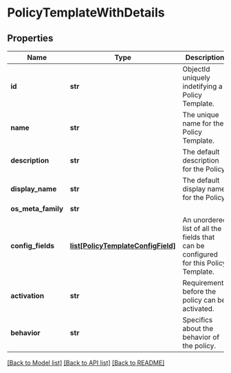 # PolicyTemplateWithDetails

## Properties
Name | Type | Description | Notes
------------ | ------------- | ------------- | -------------
**id** | **str** | ObjectId uniquely indetifying a Policy Template. | [optional] 
**name** | **str** | The unique name for the Policy Template. | [optional] 
**description** | **str** | The default description for the Policy. | [optional] 
**display_name** | **str** | The default display name for the Policy. | [optional] 
**os_meta_family** | **str** |  | [optional] 
**config_fields** | [**list[PolicyTemplateConfigField]**](PolicyTemplateConfigField.md) | An unordered list of all the fields that can be configured for this Policy Template. | [optional] 
**activation** | **str** | Requirements before the policy can be activated. | [optional] 
**behavior** | **str** | Specifics about the behavior of the policy. | [optional] 

[[Back to Model list]](../README.md#documentation-for-models) [[Back to API list]](../README.md#documentation-for-api-endpoints) [[Back to README]](../README.md)



